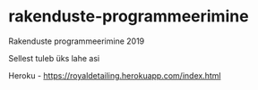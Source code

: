 # rakenduste-programmeerimine
Rakenduste programmeerimine 2019

Sellest tuleb üks lahe asi

Heroku - https://royaldetailing.herokuapp.com/index.html

